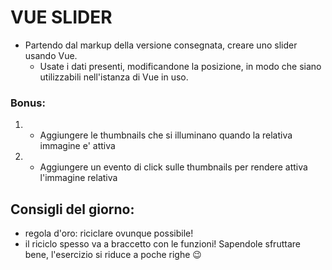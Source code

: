 # VUE SLIDER
- Partendo dal markup della versione consegnata, creare uno slider usando Vue.
    - Usate i dati presenti, modificandone la posizione, in modo che siano utilizzabili nell'istanza di Vue in uso.
### Bonus:
1. - Aggiungere le thumbnails che si illuminano quando la relativa immagine e' attiva
2. - Aggiungere un evento di click sulle thumbnails per rendere attiva l'immagine relativa
## Consigli del giorno:
- regola d'oro: riciclare ovunque possibile!
- il riciclo spesso va a braccetto con le funzioni! Sapendole sfruttare bene, l'esercizio si riduce a poche righe :wink: